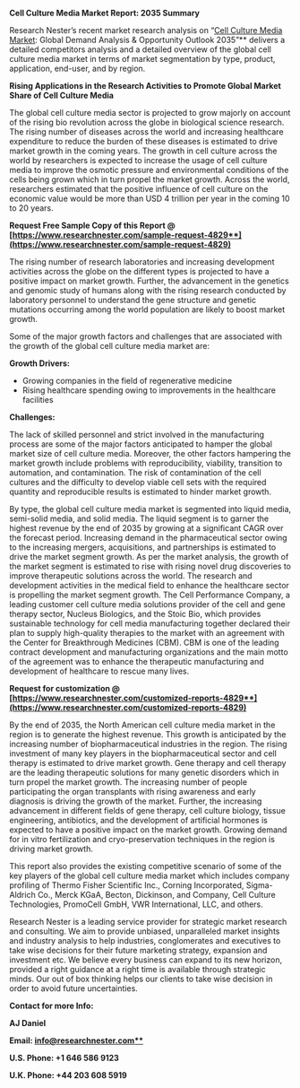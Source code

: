 ﻿**Cell Culture Media Market Report: 2035 Summary**

Research Nester’s recent market research analysis on “[Cell Culture Media Market](https://www.researchnester.com/reports/cell-culture-media-market/4829): Global Demand Analysis & Opportunity Outlook 2035”** delivers a detailed competitors analysis and a detailed overview of the global cell culture media market in terms of market segmentation by type, product, application, end-user, and by region. 

**Rising Applications in the Research Activities to Promote Global Market Share of Cell Culture Media**

The global cell culture media sector is projected to grow majorly on account of the rising bio revolution across the globe in biological science research. The rising number of diseases across the world and increasing healthcare expenditure to reduce the burden of these diseases is estimated to drive market growth in the coming years. The growth in cell culture across the world by researchers is expected to increase the usage of cell culture media to improve the osmotic pressure and environmental conditions of the cells being grown which in turn propel the market growth. Across the world, researchers estimated that the positive influence of cell culture on the economic value would be more than USD 4 trillion per year in the coming 10 to 20 years.

**Request Free Sample Copy of this Report @ [https://www.researchnester.com/sample-request-4829**](https://www.researchnester.com/sample-request-4829)**

The rising number of research laboratories and increasing development activities across the globe on the different types is projected to have a positive impact on market growth. Further, the advancement in the genetics and genomic study of humans along with the rising research conducted by laboratory personnel to understand the gene structure and genetic mutations occurring among the world population are likely to boost market growth. 

Some of the major growth factors and challenges that are associated with the growth of the global cell culture media market are:

**Growth Drivers:**

- Growing companies in the field of regenerative medicine 
- Rising healthcare spending owing to improvements in the healthcare facilities

**Challenges:**

The lack of skilled personnel and strict involved in the manufacturing process are some of the major factors anticipated to hamper the global market size of cell culture media. Moreover, the other factors hampering the market growth include problems with reproducibility, viability, transition to automation, and contamination. The risk of contamination of the cell cultures and the difficulty to develop viable cell sets with the required quantity and reproducible results is estimated to hinder market growth. 

By type, the global cell culture media market is segmented into liquid media, semi-solid media, and solid media. The liquid segment is to garner the highest revenue by the end of 2035 by growing at a significant CAGR over the forecast period. Increasing demand in the pharmaceutical sector owing to the increasing mergers, acquisitions, and partnerships is estimated to drive the market segment growth. As per the market analysis, the growth of the market segment is estimated to rise with rising novel drug discoveries to improve therapeutic solutions across the world. The research and development activities in the medical field to enhance the healthcare sector is propelling the market segment growth. The Cell Performance Company, a leading customer cell culture media solutions provider of the cell and gene therapy sector, Nucleus Biologics, and the Stoic Bio, which provides sustainable technology for cell media manufacturing together declared their plan to supply high-quality therapies to the market with an agreement with the Center for Breakthrough Medicines (CBM). CBM is one of the leading contract development and manufacturing organizations and the main motto of the agreement was to enhance the therapeutic manufacturing and development of healthcare to rescue many lives.

**Request for customization @ [https://www.researchnester.com/customized-reports-4829**](https://www.researchnester.com/customized-reports-4829)**

By the end of 2035, the North American cell culture media market in the region is to generate the highest revenue. This growth is anticipated by the increasing number of biopharmaceutical industries in the region. The rising investment of many key players in the biopharmaceutical sector and cell therapy is estimated to drive market growth. Gene therapy and cell therapy are the leading therapeutic solutions for many genetic disorders which in turn propel the market growth. The increasing number of people participating the organ transplants with rising awareness and early diagnosis is driving the growth of the market. Further, the increasing advancement in different fields of gene therapy, cell culture biology, tissue engineering, antibiotics, and the development of artificial hormones is expected to have a positive impact on the market growth. Growing demand for in vitro fertilization and cryo-preservation techniques in the region is driving market growth. 

This report also provides the existing competitive scenario of some of the key players of the global cell culture media market which includes company profiling of Thermo Fisher Scientific Inc., Corning Incorporated, Sigma-Aldrich Co., Merck KGaA, Becton, Dickinson, and Company, Cell Culture Technologies, PromoCell GmbH, VWR International, LLC, and others.      

Research Nester is a leading service provider for strategic market research and consulting. We aim to provide unbiased, unparalleled market insights and industry analysis to help industries, conglomerates and executives to take wise decisions for their future marketing strategy, expansion and investment etc. We believe every business can expand to its new horizon, provided a right guidance at a right time is available through strategic minds. Our out of box thinking helps our clients to take wise decision in order to avoid future uncertainties.

**Contact for more Info:**

**AJ Daniel**

**Email: [info@researchnester.com**](mailto:info@researchnester.com)**

**U.S. Phone: +1 646 586 9123** 

**U.K. Phone: +44 203 608 5919**

